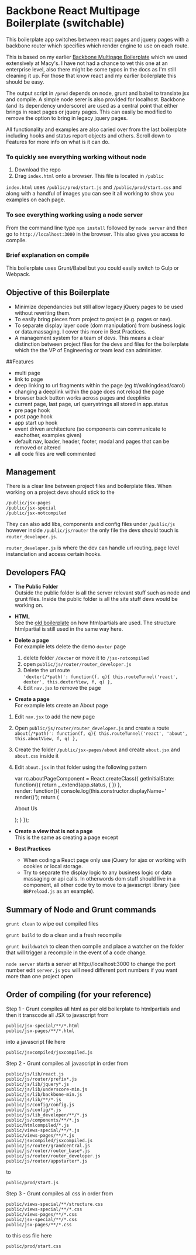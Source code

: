 # Backbone React Multipage Boilerplate (switchable)

This boilerplate app switches between react pages and jquery pages with a backbone router which specifies which render engine to use on each route.

This is based on my earlier [Backbone Multipage Boilerplate](https://github.com/PrimeLens/backbone-multipage-boilerplate) which we used extensively at Macy's. I have not had a chance to vet this one at an enterprise level, also there might be some typos in the docs as I'm still cleaning it up. For those that know react and my earlier boilerplate this should be easy.

The output script in `/prod` depends on node, grunt and babel to translate jsx and compile. A simple node serer is also provided for localhost. Backbone (and its dependency underscore) are used as a central point that either brings in react pages or jquery pages. This can easily be modified to remove the option to bring in legacy jquery pages.

All functionality and examples are also caried over from the last boilerplate including hooks and status report objects and others. Scroll down to Features for more info on what is it can do.

### To quickly see everything working without node
1. Download the repo
2. Drag `index.html` onto a browser. This file is located in `/public` 

`index.html` uses `/public/prod/start.js` and `/public/prod/start.css` and along with a handful of images you can see it all working to show you examples on each page.

### To see everything working using a node server
From the command line type `npm install` followed by `node server` and then go to `http://localhost:3000` in the browser. This also gives you access to compile.

### Brief explanation on compile

This boilerplate uses Grunt/Babel but you could easily switch to Gulp or Webpack.

## Objective of this Boilerplate

* Minimize dependancies but still allow legacy jQuery pages to be used without rewriting them.
* To easily bring pieces from project to project (e.g. pages or nav).
* To separate display layer code (dom manipulation) from business logic or data.massaging. I cover this more in Best Practices.
* A management system for a team of devs. This means a clear distinction between project files for the devs and files for the boilerplate which the the VP of Engineering or team lead can administer.


##Features
* multi page
* link to page
* deep linking to url fragments within the page (eg #/walkingdead/carol)
* changing a deeplink within the page does not reload the page
* browser back button works across pages and deeplinks
* current page, last page, url querystrings all stored in app.status 
* pre page hook
* post page hook
* app start up hook
* event driven architecture (so components can communicate to eachother, examples given)
* default nav, loader, header, footer, modal and pages that can be removed or altered
* all code files are well commented

## Management
There is a clear line between project files and boilerplate files. When working on a project devs should stick to the 

    /public/jsx-pages
    /public/jsx-special
    /public/jsx-notcompiled

They can also add libs, components and config files under `/public/js` however inside `/public/js/router` the only file the devs should touch is `router_developer.js`.

`router_developer.js` is where the dev can handle url routing, page level instanciation and access certain hooks.

## Developers FAQ
* **The Public Folder**<br>Outside the public folder is all the server relevant stuff such as node and grunt files. Inside the public folder is all the site stuff devs would be working on.

* **HTML**<br>See the [old boilerplate](https://github.com/PrimeLens/backbone-multipage-boilerplate) on how htmlpartials are used. The structure htmlpartial is still used in the same way here.

* **Delete a page**<br>For example lets delete the demo `dexter` page
  1. delete folder `/dexter` or move it to `/jsx-notcompiled`
  2. open `public/js/router/router_developer.js`
  3. Delete the url route <br>`'dexter(/*path)': function(f, q){ this.routeTunnel('react', dexter', this.dexterView, f, q) },`
  4. Edit `nav.jsx` to remove the page

* **Create a page**<br>For example lets create an About page
 1. Edit `nav.jsx` to add the new page
 2. Open `public/js/router/router_developer.js` and create a route <br>`about(/*path)': function(f, q){ this.routeTunnel('react', 'about', this.aboutView, f, q) },`
 4. Create the folder `/public/jsx-pages/about` and create `about.jsx` and `about.css` inside it
 5. Edit `about.jsx` in that folder using the following pattern

    var rc.aboutPageComponent = React.createClass({
        getInitialState: function(){
            return _.extend(app.status, {
            })
        },    
        render: function(){
            console.log(this.constructor.displayName+' render()');
            return (
            <div id="aboutpage">
                <p>About Us</p>
            </div>
            );
        }
    });

* **Create a view that is not a page**<br>
This is the same as creating a page except

* **Best Practices**<br>
  * When coding a React page only use jQuery for ajax or working with cookies or local storage.
  * Try to separate the display logic to any business logic or data massaging or api calls. In otherwords dom stuff should live in a component, all other code try to move to a javascript library (see `BBPreload.js` as an example).


## Summary of Node and Grunt commands

`grunt clean` to wipe out compiled files

`grunt build` to do a clean and a fresh recompile

`grunt buildwatch` to clean then compile and place a watcher on the folder that will trigger a recompile in the event of a code change.

`node server` starts a server at http://localhost:3000 to change the port number edit `server.js` you will need different port numbers if you want more than one project open


## Order of compiling (for your reference)

Step 1 - Grunt compiles all html as per old boilerplate to htmlpartials and then it transcode all JSX to javascript from

    public/jsx-special/**/*.html
    public/jsx-pages/**/*.html

into a javascript file here

    public/jsxcompiled/jsxcompiled.js


Step 2 - Grunt compiles all javascript in order from

    public/js/lib/react.js
    public/js/router/prefix*.js  
    public/js/lib/jquery*.js
    public/js/lib/underscore-min.js
    public/js/lib/backbone-min.js
    public/js/lib/**/*.js
    public/js/config/config.js
    public/js/config/*.js
    public/js/lib_developer/**/*.js
    public/js/components/**/*.js
    public/htmlcompiled/*.js
    public/views-special/**/*.js
    public/views-pages/**/*.js
    public/jsxcompiled/jsxcompiled.js           
    public/js/router/grandcentral.js
    public/js/router/router_base*.js
    public/js/router/router_developer.js
    public/js/router/appstarter*.js

to

    public/prod/start.js

Step 3 - Grunt compiles all css in order from

    public/views-special/**/structure.css
    public/views-special/**/*.css
    public/views-pages/**/*.css
    public/jsx-special/**/*.css
    public/jsx-pages/**/*.css        

to this css file here

    public/prod/start.css


